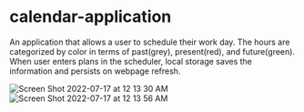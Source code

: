 # calendar-application

An application that allows a user to schedule their work day. The hours are categorized by color in terms of past(grey), present(red), and future(green). When user enters plans in the scheduler, local storage saves the information and persists on webpage refresh.



![Screen Shot 2022-07-17 at 12 13 30 AM](https://user-images.githubusercontent.com/102004484/179383711-97ddeea5-de63-46e4-b562-908bed383f34.png)
![Screen Shot 2022-07-17 at 12 13 56 AM](https://user-images.githubusercontent.com/102004484/179383713-5ac54555-40ae-4e7b-81b0-2f3878269a15.png)
